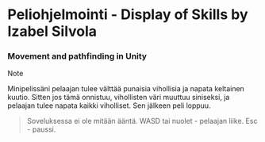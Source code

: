 # Peliohjelmointi - Display of Skills by Izabel Silvola
### Movement and pathfinding in Unity

> [!NOTE]
> Minipelissäni pelaajan tulee välttää punaisia vihollisia ja napata keltainen kuutio. Sitten jos tämä onnistuu, vihollisten väri muuttuu siniseksi, ja pelaajan tulee napata kaikki viholliset. Sen jälkeen peli loppuu.

> Soveluksessa ei ole mitään ääntä. 
> WASD tai nuolet - pelaajan liike.
> Esc - paussi.
